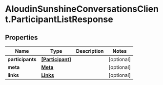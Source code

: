 # AloudinSunshineConversationsClient.ParticipantListResponse

## Properties

Name | Type | Description | Notes
------------ | ------------- | ------------- | -------------
**participants** | [**[Participant]**](Participant.md) |  | [optional] 
**meta** | [**Meta**](Meta.md) |  | [optional] 
**links** | [**Links**](Links.md) |  | [optional] 


